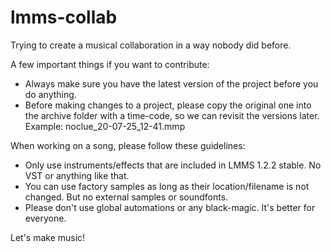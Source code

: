 # lmms-collab
Trying to create a musical collaboration in a way nobody did before.

A few important things if you want to contribute:
- Always make sure you have the latest version of the project before you do anything.
- Before making changes to a project, please copy the original one into the archive folder with a time-code, so we can revisit the versions later. Example: noclue_20-07-25_12-41.mmp

When working on a song, please follow these guidelines:
- Only use instruments/effects that are included in LMMS 1.2.2 stable. No VST or anything like that.
- You can use factory samples as long as their location/filename is not changed. But no external samples or soundfonts.
- Please don't use global automations or any black-magic. It's better for everyone.

Let's make music!
